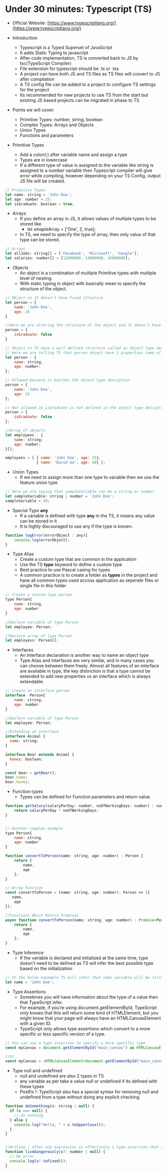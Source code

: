 # Under 30 minutes: Typescript (TS) #

- Official Website: [https://www.typescriptlang.org/](https://www.typescriptlang.org/)

- Introduction
	- Typescript is a Typed Superset of JavaScript
	- It adds Static Typing to javascript
	- After code implementation, TS is converted back to JS by tsc(TypeScript Compiler)
	- File extension for typescript should be .ts or .tsx
	- A project can have both JS and TS files as TS files will convert to JS after compilation
	- A TS config file can be added to a project to configure TS settings for the project
	- Its recommended for new projects to use TS from the start but existing JS based projects can be migrated in phase to TS

- Points we will cover:
	- Primitive Types: number, string, boolean
	- Complex Types: Arrays and Objects
	- Union Types
	- Functions and parameters

- Primitive Types
	- Add a colon(:) after variable name and assign a type
	- Types are in lowercase
	- If a different type of value is assigned to the variable like string is assigned to a number variable then Typescript compiler will give error while compiling, however depending on your TS Config, output JS file will be created.

```javascript
// Primitive Types
let name: string = 'John Doe';
let age: number = 25;
let isGraduate: boolean = true;
```

- Arrays
	- If you define an array in JS, it allows values of multiple types to be stored like
		- let smapleArray = ['One', 2, true];
	- In TS, we need to specify the type of array, then only value of that type can be stored.

```javascript
// Arrays
let allJobs: string[] = ['Facebook', 'Microsoft', 'Google'];
let salaries: number[] = [12000000, 14000000, 16000000];
```

- Objects
	- An object is a combination of multiple Primitive types with multiple level of nesting.
	- With static typing in object with basically mean to specify the structure of the object.

```javascript
// Object in JS doesn't have fixed structure
let person = {
	name: 'John Doe',
	age: 25
}

//Here we are altering the structure of the object and JS doesn't have any issue with it
person = {
	isGraduate: false
}
```

```javascript
// Object in TS have a well defined structure called as object type desciption
// Here we are telling TS that person object have 2 properties name of string and age of type number 
let person : {
	name: string;
	age: number;
};

// Allowed because it matches the object type desciption
person = {
	name: 'John Doe',
	age: 25
};

// Not allowed as isGraduate is not defined in the object type desciption
person = {
	isGraduate: false
};

//Array of objects
let employees : {
	name: string;
	age: number;
}[];

employees = [ { name: 'John Doe', age: 25},
			  { name: 'David Ga', age: 40} ];
```

- Union Types
	- If we need to assign more than one type to variable then we use the feature union type
```javascript
// Here we are saying that sampleVariable can be a string or number
let sampleVariable: string | number = 'John Doe';
sampleVariable = 10;
```

- Special Type **any**
	- If a variable is defined with type **any** in the TS, it means any value can be stored in it
	- It is highly discouraged to use any if the type is known.


```javascript
function logError(errorObject : any){
	console.log(errorObject);
}
```

- Type Alias
	- Create a custom type that are common in the application
	- Use the TS **type** keyword to define a custom type
	- Best practice to use Pascal casing for types
	- A common practice is to create a folder as **types** in the project and have all common types used accoss application as seperate files or single file in this folder

```javascript
// Create a custom type person
type Person{
	name: string,
	age: number
}

//Declare variable of type Person
let employee: Person;

//Declare array of type Person
let employess: Person[];
```


- Interfaces
	- An interface declaration is another way to name an object type
	- Type Alias and interfaces are very similar, and in many cases you can choose between them freely. Almost all features of an interface are available in type, the key distinction is that a type cannot be extended to add new properties vs an interface which is always extendable.	

```javascript
// Create an interface person
interface  Person{
	name: string,
	age: number
}

//Declare variable of type Person
let employee: Person;
```

```javascript
//Extending an interface
interface Animal {
  name: string;
}

interface Bear extends Animal {
  honey: boolean;
}

const bear = getBear();
bear.name;
bear.honey;
```


- Function types
	- Types can be defined for Function parameters and return value.

```javascript
function getSalary(salaryPerDay: number, noOfWorkingDays: number) : number {
	return salaryPerDay * noOfWorkingDays;
}


// Another complex example
type Person{
	name: string,
	age: number
}

function convertToPerson(name: string, age: number) : Person {
	return {
		name,
		age
	};
}

// Arrow Function
const convertToPerson = (name: string, age: number): Person => ({
   name,
	age
});

//Functions Which Return Promises
async function convertToPerson(name: string, age: number) : Promise<Person> {
	return {
		name,
		age
	};
}
```

- Type Inference
	- If the variable is declared and initialized at the same time, type doesn't need to be defined as TS will infer the best possible type based on the initialization
```javascript
// In the below expample TS will infer that name variable will be string based on the assigned value. So, we don't need to explicitly add ": string" in the declaration
let name = 'John Doe';
```

- Type Assertions
	- Sometimes you will have information about the type of a value then that TypeScript infer.
	- For example, if you’re using document.getElementById, TypeScript only knows that this will return some kind of HTMLElement, but you might know that your page will always have an HTMLCanvasElement with a given ID.
	- TypeScript only allows type assertions which convert to a more specific or less specific version of a type. 	

```javascript
// You can use a type assertion to specify a more specific type
const myCanvas = document.getElementById("main_canvas") as HTMLCanvasElement;

//or
const myCanvas = <HTMLCanvasElement>document.getElementById("main_canvas");
```

- Type null and undefined
	- null and undefined are also 2 types in TS
	- any variable as per take a value null or undefined if its defined with these types
	- Postfix !: TypeScript also has a special syntax for removing null and undefined from a type without doing any explicit checking.

```javascript
function doSomething(x: string | null) {
  if (x === null) {
    // do nothing
  } else {
    console.log("Hello, " + x.toUpperCase());
  }
}


//Writing ! after any expression is effectively a type assertion that the value isn’t null or undefined:
function liveDangerously(x?: number | null) {
  // No error
  console.log(x!.toFixed());
}
```



 
